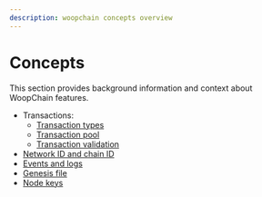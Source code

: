 ```yaml
---
description: woopchain concepts overview
---
```


# Concepts

This section provides background information and context about WoopChain features.

- Transactions:
    - [Transaction types](../concepts/transactions/types.md)
    - [Transaction pool](../concepts/transactions/pool.md)
    - [Transaction validation](../concepts/transactions/validation.md)
- [Network ID and chain ID](../concepts/network-and-chain-id.md)
- [Events and logs](../concepts/events-and-logs.md)
- [Genesis file](../concepts/genesis-file.md)
- [Node keys](../concepts/node-keys.md)
